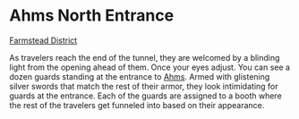 # Ahms North Entrance
[Farmstead District](Farmstead%20District%20Overview.md)

As travelers reach the end of the tunnel, they are welcomed by a blinding light from the opening ahead of them. Once your eyes adjust. You can see a dozen guards standing at the entrance to [Ahms](../Ahms%20Overview.md). Armed with glistening silver swords that match the rest of their armor, they look intimidating for guards at the entrance. Each of the guards are assigned to a booth where the rest of the travelers get funneled into based on their appearance.